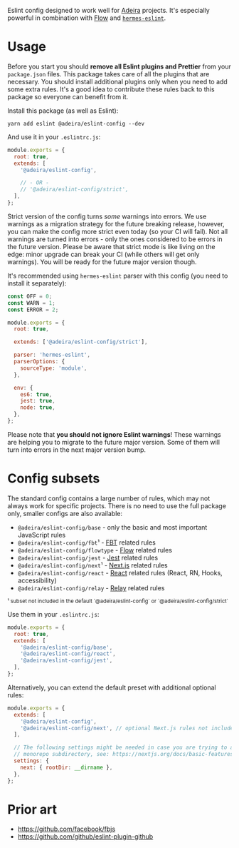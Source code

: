 Eslint config designed to work well for [Adeira](https://github.com/adeira) projects. It's especially powerful in combination with [Flow](https://flow.org/) and [`hermes-eslint`](https://www.npmjs.com/package/hermes-eslint).

# Usage

Before you start you should **remove all Eslint plugins and Prettier** from your `package.json` files. This package takes care of all the plugins that are necessary. You should install additional plugins only when you need to add some extra rules. It's a good idea to contribute these rules back to this package so everyone can benefit from it.

Install this package (as well as Eslint):

```
yarn add eslint @adeira/eslint-config --dev
```

And use it in your `.eslintrc.js`:

```js
module.exports = {
  root: true,
  extends: [
    '@adeira/eslint-config',

    // - OR -
    // '@adeira/eslint-config/strict',
  ],
};
```

Strict version of the config turns _some_ warnings into errors. We use warnings as a migration strategy for the future breaking release, however, you can make the config more strict even today (so your CI will fail). Not all warnings are turned into errors - only the ones considered to be errors in the future version. Please be aware that strict mode is like living on the edge: minor upgrade can break your CI (while others will get only warnings). You will be ready for the future major version though.

It's recommended using `hermes-eslint` parser with this config (you need to install it separately):

```js
const OFF = 0;
const WARN = 1;
const ERROR = 2;

module.exports = {
  root: true,

  extends: ['@adeira/eslint-config/strict'],

  parser: 'hermes-eslint',
  parserOptions: {
    sourceType: 'module',
  },

  env: {
    es6: true,
    jest: true,
    node: true,
  },
};
```

Please note that **you should not ignore Eslint warnings**! These warnings are helping you to migrate to the future major version. Some of them will turn into errors in the next major version bump.

# Config subsets

The standard config contains a large number of rules, which may not always work for specific projects. There is no need to use the full package only, smaller configs are also available:

- `@adeira/eslint-config/base` - only the basic and most important JavaScript rules
- `@adeira/eslint-config/fbt`¹ - [FBT](https://github.com/facebook/fbt) related rules
- `@adeira/eslint-config/flowtype` - [Flow](https://flow.org/) related rules
- `@adeira/eslint-config/jest` - [Jest](https://jestjs.io/) related rules
- `@adeira/eslint-config/next`¹ - [Next.js](https://nextjs.org/) related rules
- `@adeira/eslint-config/react` - [React](https://reactjs.org/) related rules (React, RN, Hooks, accessibility)
- `@adeira/eslint-config/relay` - [Relay](https://relay.dev/) related rules

<sub>
¹ subset not included in the default `@adeira/eslint-config` or `@adeira/eslint-config/strict`
</sub>

Use them in your `.eslintrc.js`:

```js
module.exports = {
  root: true,
  extends: [
    '@adeira/eslint-config/base',
    '@adeira/eslint-config/react',
    '@adeira/eslint-config/jest',
  ],
};
```

Alternatively, you can extend the default preset with additional optional rules:

```js
module.exports = {
  extends: [
    '@adeira/eslint-config',
    '@adeira/eslint-config/next', // optional Next.js rules not included by default
  ],

  // The following settings might be needed in case you are trying to apply Next.js preset inside
  // monorepo subdirectory, see: https://nextjs.org/docs/basic-features/eslint#rootdir
  settings: {
    next: { rootDir: __dirname },
  },
};
```

# Prior art

- https://github.com/facebook/fbjs
- https://github.com/github/eslint-plugin-github

